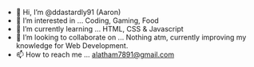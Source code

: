 - 👋 Hi, I’m @ddastardly91 (Aaron)
- 👀 I’m interested in ... Coding, Gaming, Food
- 🌱 I’m currently learning ... HTML, CSS & Javascript
- 💞️ I’m looking to collaborate on ... Nothing atm, currently improving my knowledge for Web Development.
- 📫 How to reach me ... alatham7891@gmail.com

<!---
ddastardly91/ddastardly91 is a ✨ special ✨ repository because its `README.md` (this file) appears on your GitHub profile.
You can click the Preview link to take a look at your changes.
--->
